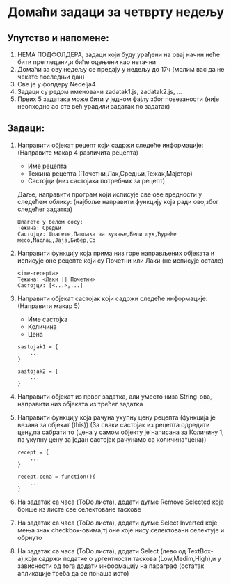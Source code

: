 # Домаћи задаци за четврту недељу

## Упутство и напомене:

1. НЕМА ПОДФОЛДЕРА, задаци који буду урађени на овај начин неће бити прегледани,и биће оцењени као нетачни
2. Домаћи за ову недељу се предају у недељу до 17ч (молим вас да не чекате последњи дан)
3. Све је у фолдеру Nedelja4
4. Задаци су редом именовани zadatak1.js, zadatak2.js, ...
5. Првих 5 задатака може бити у једном фајлу због повезаности (није неопходно ао сте већ урадили задатак по задатак)

## Задаци:

1. Направити објекат рецепт који садржи следеће информације: (Направите макар 4 различита рецепта)
    * Име рецепта
    * Тежина рецепта (Почетни,Лак,Средњи,Тежак,Мајстор)
    * Састојци (низ састојака потребних за рецепт)

    Даље, направити програм који исписује све ове вредности у следећем облику: (најбоље направити функцију која ради ово,због следећег задатка)
    
    ```
    Шпагете у белом сосу:
    Тежина: Средњи
    Састојци: Шпагете,Павлака за кување,Бели лук,Ћуреће месо,Маслац,Јаја,Бибер,Со
    ```

2. Направити функцију која прима низ горе направљених објеката и исписује оне рецепте који су Почетни или Лаки (не исписује остале)

    ```
    <ime-recepta>
    Тежина: <Лаки || Почетни>
    Састојци: [<...>,...]
    ```

3. Направити објекат састојак који садржи следеће информације: (Направити макар 5)
    * Име састојка
    * Количина
    * Цена

    ```
    sastojak1 = {
        ...
    }

    sastojak2 = {
        ...
    }
    ```

4. Направити објекат из првог задатка, али уместо низа String-ова, направити низ објеката из трећег задатка

5. Направити функцију која рачуна укупну цену рецепта (функција је везана за објекат (this)) (За сваки састојак из рецепта одредити цену,па сабрати то (цена у самом објекту је написана за Количину 1, па укупну цену за један састојак рачунамо са количина*цена))

    ```
    recept = {
        ...
    }

    recept.cena = function(){
        ...
    }
    ```

6. На задатак са часа (ToDo листа), додати дугме Remove Selected које брише из листе све селектоване таскове

7. На задатак са часа (ToDo листа), додати дугме Select Inverted које мења знак checkbox-овима,тј оне које нису селектовани селектује и обрнуто

8. На задатак са часа (ToDo листа), додати Select (лево од TextBox-a),који садржи податке о ургентности таскова (Low,Medim,High),и у зависности од тога додати информацију на параграф (остатак апликације треба да се понаша исто)


